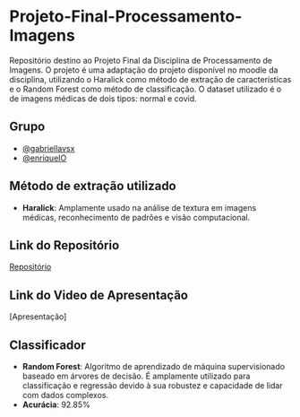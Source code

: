 # Projeto-Final-Processamento-Imagens

Repositório destino ao Projeto Final da Disciplina de Processamento de Imagens.
O projeto é uma adaptação do projeto disponível no moodle da disciplina, utilizando
o Haralick como método de extração de características e o Random Forest como método
de classificação. O dataset utilizado é o de imagens médicas de dois tipos: normal e covid.

## Grupo

- [@gabriellavsx](https://www.github.com/gabriellavsx)
- [@enriqueIO](https://www.github.com/enriqueIO)

## Método de extração utilizado

- **Haralick**: Amplamente usado na análise de textura em imagens médicas, reconhecimento de padrões e visão computacional.

## Link do Repositório

[Repositório](https://github.com/gabriellavsx/Projeto-Final-Processamento-Imagens)

## Link do Video de Apresentação

[Apresentação]

## Classificador

- **Random Forest**: Algoritmo de aprendizado de máquina supervisionado baseado em árvores de decisão.
  É amplamente utilizado para classificação e regressão devido à sua robustez e capacidade de lidar com dados complexos.
- **Acurácia**: 92.85%
